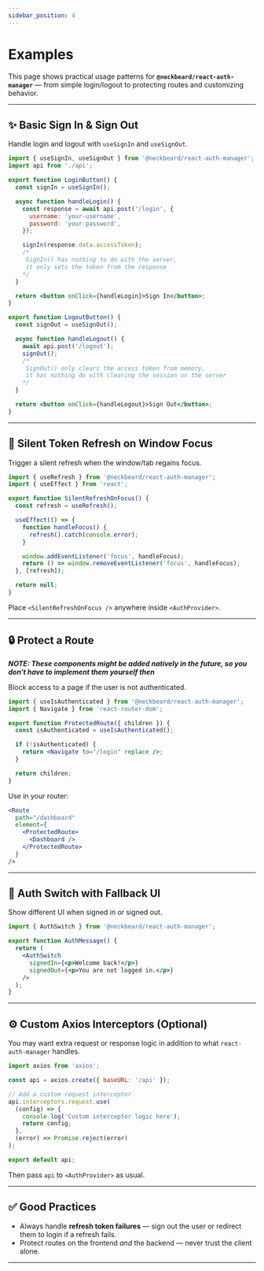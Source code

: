 ```yaml
---
sidebar_position: 4
---
```


# Examples

This page shows practical usage patterns for **`@neckbeard/react-auth-manager`** — from simple login/logout to protecting routes and customizing behavior.

---

## ✨ Basic Sign In & Sign Out

Handle login and logout with `useSignIn` and `useSignOut`.

```jsx
import { useSignIn, useSignOut } from '@neckbeard/react-auth-manager';
import api from './api';

export function LoginButton() {
  const signIn = useSignIn();

  async function handleLogin() {
    const response = await api.post('/login', {
      username: 'your-username',
      password: 'your-password',
    });

    signIn(response.data.accessToken);
    /*
     SignIn() has nothing to do with the server,
     it only sets the token from the response
    */
  }

  return <button onClick={handleLogin}>Sign In</button>;
}

export function LogoutButton() {
  const signOut = useSignOut();

  async function handleLogout() {
    await api.post('/logout');
    signOut(); 
    /* 
     SignOut() only clears the access token from memory,
     it has nothing do with clearing the session on the server
    */
  }

  return <button onClick={handleLogout}>Sign Out</button>;
}
```

---

## 🔄 Silent Token Refresh on Window Focus

Trigger a silent refresh when the window/tab regains focus.

```jsx
import { useRefresh } from '@neckbeard/react-auth-manager';
import { useEffect } from 'react';

export function SilentRefreshOnFocus() {
  const refresh = useRefresh();

  useEffect(() => {
    function handleFocus() {
      refresh().catch(console.error);
    }

    window.addEventListener('focus', handleFocus);
    return () => window.removeEventListener('focus', handleFocus);
  }, [refresh]);

  return null;
}
```

Place `<SilentRefreshOnFocus />` anywhere inside `<AuthProvider>`.

---

## 🔒 Protect a Route

***NOTE: These components might be added natively in the future, so you don't have to implement them yourself then***

Block access to a page if the user is not authenticated.

```jsx
import { useIsAuthenticated } from '@neckbeard/react-auth-manager';
import { Navigate } from 'react-router-dom';

export function ProtectedRoute({ children }) {
  const isAuthenticated = useIsAuthenticated();

  if (!isAuthenticated) {
    return <Navigate to="/login" replace />;
  }

  return children;
}
```

Use in your router:

```jsx
<Route
  path="/dashboard"
  element={
    <ProtectedRoute>
      <Dashboard />
    </ProtectedRoute>
  }
/>
```

---

## 🔀 Auth Switch with Fallback UI

Show different UI when signed in or signed out.

```jsx
import { AuthSwitch } from '@neckbeard/react-auth-manager';

export function AuthMessage() {
  return (
    <AuthSwitch
      signedIn={<p>Welcome back!</p>}
      signedOut={<p>You are not logged in.</p>}
    />
  );
}
```

---

## ⚙️ Custom Axios Interceptors (Optional)

You may want extra request or response logic in addition to what `react-auth-manager` handles.

```jsx
import axios from 'axios';

const api = axios.create({ baseURL: '/api' });

// Add a custom request interceptor
api.interceptors.request.use(
  (config) => {
    console.log('Custom interceptor logic here');
    return config;
  },
  (error) => Promise.reject(error)
);

export default api;
```

Then pass `api` to `<AuthProvider>` as usual.

---

## ✅ Good Practices

- Always handle **refresh token failures** — sign out the user or redirect them to login if a refresh fails.
- Protect routes on the frontend *and* the backend — never trust the client alone.

---

